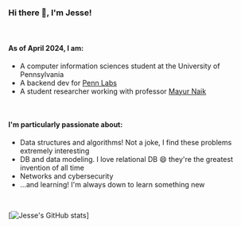 ### Hi there 👋, I'm Jesse!
<br>

#### As of April 2024, I am:
- A computer information sciences student at the University of Pennsylvania
- A backend dev for [Penn Labs](https://pennlabs.org/)
- A student researcher working with professor [Mayur Naik](https://www.cis.upenn.edu/~mhnaik/)
<br>

#### I'm particularly passionate about:
- Data structures and algorithms! Not a joke, I find these problems extremely interesting
- DB and data modeling. I love relational DB 😄 they're the greatest invention of all time
- Networks and cybersecurity
- ...and learning! I'm always down to learn something new
<br>

[![Jesse's GitHub stats](https://github-readme-stats.vercel.app/api?username=dr-Jess&show_icons=true&theme=dracula)]

<!--
**dr-Jess/dr-Jess** is a ✨ _special_ ✨ repository because its `README.md` (this file) appears on your GitHub profile.

Here are some ideas to get you started:

- 🔭 I’m currently working on ...
- 🌱 I’m currently learning ...
- 👯 I’m looking to collaborate on ...
- 🤔 I’m looking for help with ...
- 💬 Ask me about ...
- 📫 How to reach me: ...
- 😄 Pronouns: ...
- ⚡ Fun fact: ...
-->
